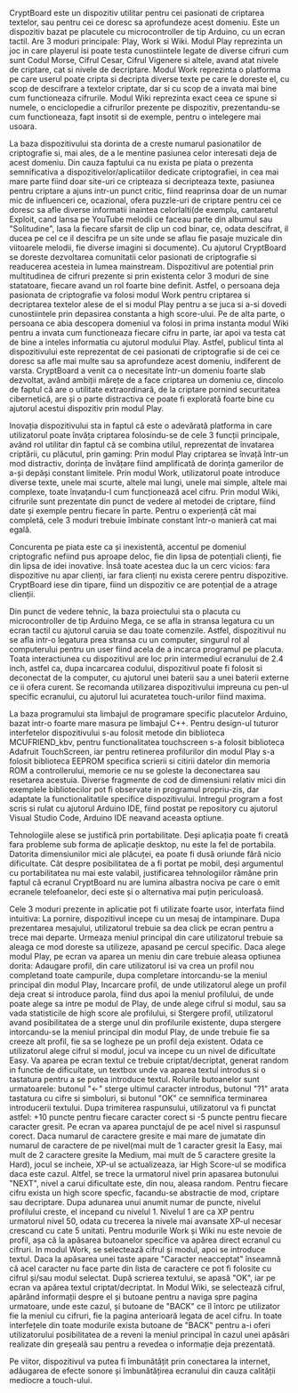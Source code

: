 CryptBoard este un dispozitiv utilitar pentru cei pasionati de criptarea textelor, sau pentru cei ce doresc sa aprofundeze acest domeniu. Este un dispozitiv bazat pe placutele cu microcontroller de tip Arduino, cu un ecran tactil.
Are 3 moduri principale: Play, Work si Wiki.
Modul Play reprezinta un joc in care playerul isi poate testa cunostiintele legate de diverse cifruri cum sunt Codul Morse, Cifrul Cesar, Cifrul Vigenere si altele, avand atat nivele de criptare, cat si nivele de decriptare.
Modul Work reprezinta o platforma pe care userul poate cripta si decripta diverse texte pe care le doreste el, cu scop de descifrare a textelor criptate, dar si cu scop de a invata mai bine cum functioneaza cifrurile.
Modul Wiki reprezinta exact ceea ce spune si numele, o enciclopedie a cifrurilor prezente pe dispozitiv, prezentandu-se cum functioneaza, fapt insotit si de exemple, pentru o intelegere mai usoara. 

La baza dispozitivului sta dorinta de a creste numarul pasionatilor de criptografie si, mai ales, de a le mentine pasiunea celor interesati deja de acest domeniu. Din cauza faptului ca nu exista pe piata o prezenta semnificativa a dispozitivelor/aplicatiilor dedicate criptografiei, in cea mai mare parte fiind doar site-uri ce cripteaza si decripteaza texte, pasiunea pentru criptare a ajuns intr-un punct critic, fiind reaprinsa doar de un numar mic de influenceri ce, ocazional, ofera puzzle-uri de criptare pentru cei ce doresc sa afle diverse informatii inaintea celorlalti(de exemplu, cantaretul Exploit, cand lansa pe YouTube melodii ce faceau parte din albumul sau "Solitudine", lasa la fiecare sfarsit de clip un cod binar, ce, odata descifrat, il ducea pe cel ce il descifra pe un site unde se aflau fie pasaje muzicale din viitoarele melodii, fie diverse imagini si documente). Cu ajutorul CryptBoard se doreste dezvoltarea comunitatii celor pasionati de criptografie si readucerea acesteia in lumea mainstream. Dispozitivul are potential prin multitudinea de cifruri prezente si prin existenta celor 3 moduri de sine statatoare, fiecare avand un rol foarte bine definit. Astfel, o persoana deja pasionata de criptografie va folosi modul Work pentru criptarea si decriptarea textelor alese de el si modul Play pentru a se juca si a-si dovedi cunostiintele prin depasirea constanta a high score-ului. Pe de alta parte, o persoana ce abia descopera domeniul va folosi in prima instanta modul Wiki pentru a invata cum functioneaza fiecare cifru in parte, iar apoi va testa cat de bine a inteles informatia cu ajutorul modului Play. Astfel, publicul tinta al dispozitivului este reprezentat de cei pasionati de criptografie si de cei ce doresc sa afle mai multe sau sa aprofundeze acest domeniu, indiferent de varsta.
CryptBoard a venit ca o necesitate într-un domeniu foarte slab dezvoltat, având ambiții mărețe de a face criptarea un domeniu ce, dincolo de faptul că are o utilitate extraordinară, de la criptare pornind securitatea cibernetică, are și o parte distractiva ce poate fi explorată foarte bine cu ajutorul acestui dispozitiv prin modul Play. 

Inovația dispozitivului sta in faptul că este o adevărată platforma in care utilizatorul poate învăța criptarea folosindu-se de cele 3 funcții principale, având rol utilitar din faptul că se combina utilul, reprezentat de învatarea criptării, cu plăcutul, prin gaming:
Prin modul Play criptarea se învață într-un mod distractiv, dorința de învățare fiind amplificată de dorința gamerilor de a-și depăși constant limitele.
Prin modul Work, utilizatorul poate introduce diverse texte, unele mai scurte, altele mai lungi, unele mai simple, altele mai complexe, toate învațandu-l cum funcționează acel cifru.
Prin modul Wiki, cifrurile sunt prezentate din punct de vedere al metodei de criptare, fiind date și exemple pentru fiecare în parte.
Pentru o experiență cât mai completă, cele 3 moduri trebuie îmbinate constant într-o manieră cat mai egală. 

Concurenta pe piata este ca și inexistentă, accentul pe domeniul criptografic nefiind pus aproape deloc, fie din lipsa de potențiali clienți, fie din lipsa de idei inovative. Însă toate acestea duc la un cerc vicios: fara dispozitive nu apar clienți, iar fara clienți nu exista cerere pentru dispozitive. CryptBoard iese din tipare, fiind un dispozitiv ce are potențial de a atrage clienții. 

Din punct de vedere tehnic, la baza proiectului sta o placuta cu microcontroller de tip Arduino Mega, ce se afla in stransa legatura cu un ecran tactil cu ajutorul caruia se dau toate comenzile. Astfel, dispozitivul nu se afla intr-o legatura prea stransa cu un computer, singurul rol al computerului pentru un user fiind acela de a incarca programul pe placuta. Toata interactiunea cu dispozitivul are loc prin intermediul ecranului de 2.4 inch, astfel ca, dupa incarcarea codului, dispozitivul poate fi folosit si deconectat de la computer, cu ajutorul unei baterii sau a unei baterii externe ce ii ofera curent. Se recomanda utilizarea dispozitivului impreuna cu pen-ul specific ecranului, cu ajutorul lui acuratetea touch-urilor fiind maxima. 

La baza programului sta limbajul de programare specific placutelor Arduino, bazat intr-o foarte mare masura pe limbajul C++. Pentru design-ul tuturor interfetelor dispozitivului s-au folosit metode din biblioteca MCUFRIEND_kbv, pentru functionalitatea touchscreen s-a folosit biblioteca Adafruit TouchScreen, iar pentru retinerea profilurilor din modul Play s-a folosit biblioteca EEPROM specifica scrierii si citirii datelor din memoria ROM a controllerului, memorie ce nu se goleste la deconectarea sau resetarea acestuia. Diverse fragmente de cod de dimensiuni relativ mici din exemplele bibliotecilor pot fi observate in programul propriu-zis, dar adaptate la functionalitatile specifice dispozitivului. Intregul program a fost scris si rulat cu ajutorul Arduino IDE, fiind postat pe repository cu ajutorul Visual Studio Code, Arduino IDE neavand aceasta optiune. 

Tehnologiile alese se justifică prin portabilitate. Deși aplicația poate fi creată fara probleme sub forma de aplicație desktop, nu este la fel de portabila. Datorita dimensiunilor mici ale plăcuței, ea poate fi dusă oriunde fără nicio dificultate. Cât despre posibilitatea de a fi portat pe mobil, deși argumentul cu portabilitatea nu mai este valabil, justificarea tehnologiilor rămâne prin faptul că ecranul CryptBoard nu are lumina albastra nociva pe care o emit ecranele telefoanelor, deci este și o alternativa mai puțin periculoasă. 

Cele 3 moduri prezente in aplicatie pot fi utilizate foarte usor, interfata fiind intuitiva:
La pornire, dispozitivul incepe cu un mesaj de intampinare. Dupa prezentarea mesajului, utilizatorul trebuie sa dea click pe ecran pentru a trece mai departe. Urmeaza meniul principal din care utilizatorul trebuie sa aleaga ce mod doreste sa utilizeze, apasand pe cercul specific. 
Daca alege modul Play, pe ecran va aparea un meniu din care trebuie aleasa optiunea dorita: Adaugare profil, din care utilizatorul isi va crea un profil nou completand toate campurile, dupa completare intorcandu-se la meniul principal din modul Play, Incarcare profil, de unde utilizatorul alege un profil deja creat si introduce parola, fiind dus apoi la meniul profilului, de unde poate alege sa intre pe modul de Play, de unde alege cifrul si modul, sau sa vada statisticile de high score ale profilului, si Stergere profil, utilizatorul avand posibilitatea de a sterge unul din profilurile existente, dupa stergere intorcandu-se la meniul principal din modul Play, de unde trebuie fie sa creeze alt profil, fie sa se logheze pe un profil deja existent. Odata ce utilizatorul alege cifrul si modul, jocul va incepe cu un nivel de dificultate Easy. Va aparea pe ecran textul ce trebuie criptat/decriptat, generat random in functie de dificultate, un textbox unde va aparea textul introdus si o tastatura pentru a se putea introduce textul. Rolurile butoanelor sunt urmatoarele: butonul "<-" sterge ultimul caracter introdus, butonul "?1" arata tastatura cu cifre si simboluri, si butonul "OK" ce semnifica terminarea introducerii textului. Dupa trimiterea raspunsului, utilizatorul va fi punctat astfel: +10 puncte pentru fiecare caracter corect si -5 puncte pentru fiecare caracter gresit. Pe ecran va aparea punctajul de pe acel nivel si raspunsul corect. Daca numarul de caractere gresite e mai mare de jumatate din numarul de caractere de pe nivel(mai mult de 1 caracter gresit la Easy, mai mult de 2 caractere gresite la Medium, mai mult de 5 caractere gresite la Hard), jocul se incheie, XP-ul se actualizeaza, iar High Score-ul se modifica daca este cazul. Altfel, se trece la urmatorul nivel prin apasarea butonului "NEXT", nivel a carui dificultate este, din nou, aleasa random. Pentru fiecare cifru exista un high score specfic, facandu-se abstractie de mod, criptare sau decriptare. Dupa adunarea unui anumit numar de puncte, nivelul profilului creste, el incepand cu nivelul 1. Nivelul 1 are ca XP pentru urmatorul nivel 50, odata cu trecerea la nivele mai avansate XP-ul necesar crescand cu cate 5 unitati.
Pentru modurile Work și Wiki nu este nevoie de profil, așa că la apăsarea butoanelor specifice va apărea direct ecranul cu cifruri.
In modul Work, se selectează cifrul și modul, apoi se introduce textul. Daca la apăsarea unei taste apare "Caracter neacceptat" înseamnă că acel caracter nu face parte din lista de caractere ce pot fi folosite cu cifrul și/sau modul selectat. După scrierea textului, se apasă "OK", iar pe ecran va apărea textul criptat/decriptat.
In Modul Wiki, se selectează cifrul, apărând informații despre el și butoane pentru a naviga spre pagina urmatoare, unde este cazul, și butoane de "BACK" ce îl întorc pe utilizator fie la meniul cu cifruri, fie la pagina anterioară legata de acel cifru.
In toate interfețele din toate modurile exista butoane de "BACK" pentru a-i oferi utilizatorului posibilitatea de a reveni la meniul principal în cazul unei apăsări realizate din greșeală sau pentru a revedea o informație deja prezentată.

Pe viitor, dispozitivul va putea fi îmbunătățit prin conectarea la internet, adăugarea de efecte sonore și îmbunătățirea ecranului din cauza calității mediocre a touch-ului.
